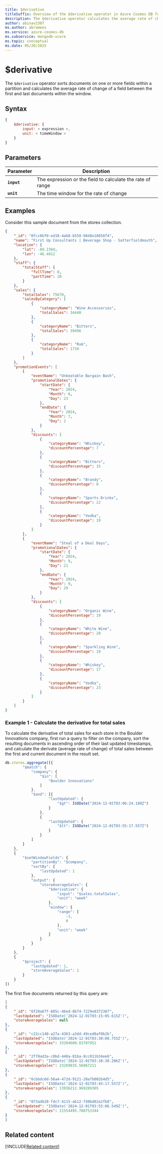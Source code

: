 ```yaml
---
title: $derivative
titleSuffix: Overview of the $derivative operator in Azure Cosmos DB for MongoDB (vCore)
description: The $derivative operator calculates the average rate of change of the value of a field within a specified window. 
author: abinav2307
ms.author: abramees
ms.service: azure-cosmos-db
ms.subservice: mongodb-vcore
ms.topic: conceptual
ms.date: 05/20/2025
---
```


# $derivative

The `$derivative` operator sorts documents on one or more fields within a partition and calculates the average rate of change of a field between the first and last documents within the window.

## Syntax

```javascript
{
    $derivative: {
        input: < expression >,
        unit: < timeWindow >
    }
}
```

## Parameters

| Parameter | Description |
| --- | --- |
| **`input`** | The expression or the field to calculate the rate of range|
| **`unit`** | The time window for the rate of change|

## Examples

Consider this sample document from the stores collection.

```json
{
    "_id": "0fcc0bf0-ed18-4ab8-b558-9848e18058f4",
    "name": "First Up Consultants | Beverage Shop - Satterfieldmouth",
    "location": {
        "lat": -89.2384,
        "lon": -46.4012
    },
    "staff": {
        "totalStaff": {
            "fullTime": 8,
            "partTime": 20
        }
    },
    "sales": {
        "totalSales": 75670,
        "salesByCategory": [
            {
                "categoryName": "Wine Accessories",
                "totalSales": 34440
            },
            {
                "categoryName": "Bitters",
                "totalSales": 39496
            },
            {
                "categoryName": "Rum",
                "totalSales": 1734
            }
        ]
    },
    "promotionEvents": [
        {
            "eventName": "Unbeatable Bargain Bash",
            "promotionalDates": {
                "startDate": {
                    "Year": 2024,
                    "Month": 6,
                    "Day": 23
                },
                "endDate": {
                    "Year": 2024,
                    "Month": 7,
                    "Day": 2
                }
            },
            "discounts": [
                {
                    "categoryName": "Whiskey",
                    "discountPercentage": 7
                },
                {
                    "categoryName": "Bitters",
                    "discountPercentage": 15
                },
                {
                    "categoryName": "Brandy",
                    "discountPercentage": 8
                },
                {
                    "categoryName": "Sports Drinks",
                    "discountPercentage": 22
                },
                {
                    "categoryName": "Vodka",
                    "discountPercentage": 19
                }
            ]
        },
        {
            "eventName": "Steal of a Deal Days",
            "promotionalDates": {
                "startDate": {
                    "Year": 2024,
                    "Month": 9,
                    "Day": 21
                },
                "endDate": {
                    "Year": 2024,
                    "Month": 9,
                    "Day": 29
                }
            },
            "discounts": [
                {
                    "categoryName": "Organic Wine",
                    "discountPercentage": 19
                },
                {
                    "categoryName": "White Wine",
                    "discountPercentage": 20
                },
                {
                    "categoryName": "Sparkling Wine",
                    "discountPercentage": 19
                },
                {
                    "categoryName": "Whiskey",
                    "discountPercentage": 17
                },
                {
                    "categoryName": "Vodka",
                    "discountPercentage": 23
                }
            ]
        }
    ]
}
```

### Example 1 - Calculate the derivative for total sales

To calculate the derivative of total sales for each store in the Boulder Innovations company, first run a query to filter on the company, sort the resulting documents in ascending order of their last updated timestamps, and calculate the derivate (average rate of change) of total sales between the first and current document in the result set. 

```javascript
db.stores.aggregate([{
        "$match": {
            "company": {
                "$in": [
                    "Boulder Innovations"
                ]
            },
            "$and": [{
                    "lastUpdated": {
                        "$gt": ISODate("2024-12-01T03:06:24.180Z")
                    }
                },
                {
                    "lastUpdated": {
                        "$lt": ISODate("2024-12-01T03:55:17.557Z")
                    }
                }
            ]
        }
    },
    {
        "$setWindowFields": {
            "partitionBy": "$company",
            "sortBy": {
                "lastUpdated": 1
            },
            "output": {
                "storeAverageSales": {
                    "$derivative": {
                        "input": "$sales.totalSales",
                        "unit": "week"
                    },
                    "window": {
                        "range": [
                            -1,
                            0
                        ],
                        "unit": "week"
                    }
                }
            }
        }
    },
    {
        "$project": {
            "lastUpdated": 1,
            "storeAverageSales": 1
        }
    }
])
```

The first five documents returned by this query are:

```json
[
{
    "_id": "6f20a67f-885c-46ed-8b74-7229e8372387",
    "lastUpdated": "ISODate('2024-12-01T03:15:05.615Z')",
    "storeAverageSales": null
},
{
    "_id": "c22cc140-a27a-4363-a3dd-49ced8af0b2b",
    "lastUpdated": "ISODate('2024-12-01T03:30:08.755Z')",
    "storeAverageSales": 33204600.83707952
},
{
    "_id": "2f70ad3a-c0bd-448a-81ba-8cc011b34ee6",
    "lastUpdated": "ISODate('2024-12-01T03:38:30.206Z')",
    "storeAverageSales": 23269835.56067211
},
{
    "_id": "6cbbdc6d-56a4-472d-9121-20a7b002b4d5",
    "lastUpdated": "ISODate('2024-12-01T03:45:17.557Z')",
    "storeAverageSales": 13936212.969289305
},
{
    "_id": "073ad628-fdc7-4115-ab12-f49bd02a2fb8",
    "lastUpdated": "ISODate('2024-12-01T03:55:06.549Z')",
    "storeAverageSales": 21554495.708753344
}
]
```

## Related content

[!INCLUDE[Related content](../includes/related-content.md)]
